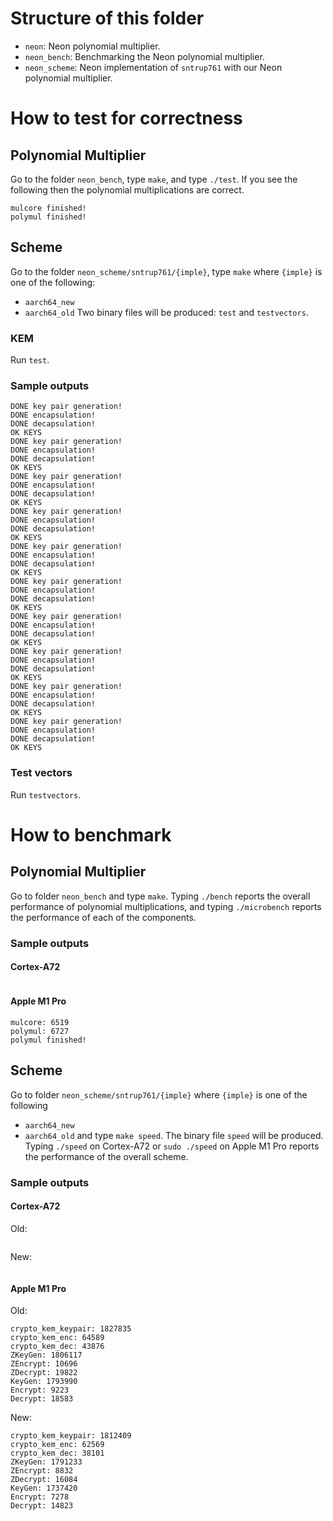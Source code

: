 
# Structure of this folder

- `neon`: Neon polynomial multiplier.
- `neon_bench`: Benchmarking the Neon polynomial multiplier.
- `neon_scheme`: Neon implementation of `sntrup761` with our Neon polynomial multiplier.

# How to test for correctness

## Polynomial Multiplier

Go to the folder `neon_bench`, type `make`, and type `./test`.
If you see the following then the polynomial multiplications are correct.
```
mulcore finished!
polymul finished!
```

## Scheme

Go to the folder `neon_scheme/sntrup761/{imple}`, type `make` where `{imple}` is one of the following:
- `aarch64_new`
- `aarch64_old`
Two binary files will be produced: `test` and `testvectors`.

### KEM

Run `test`.

### Sample outputs
```
DONE key pair generation!
DONE encapsulation!
DONE decapsulation!
OK KEYS
DONE key pair generation!
DONE encapsulation!
DONE decapsulation!
OK KEYS
DONE key pair generation!
DONE encapsulation!
DONE decapsulation!
OK KEYS
DONE key pair generation!
DONE encapsulation!
DONE decapsulation!
OK KEYS
DONE key pair generation!
DONE encapsulation!
DONE decapsulation!
OK KEYS
DONE key pair generation!
DONE encapsulation!
DONE decapsulation!
OK KEYS
DONE key pair generation!
DONE encapsulation!
DONE decapsulation!
OK KEYS
DONE key pair generation!
DONE encapsulation!
DONE decapsulation!
OK KEYS
DONE key pair generation!
DONE encapsulation!
DONE decapsulation!
OK KEYS
DONE key pair generation!
DONE encapsulation!
DONE decapsulation!
OK KEYS
```

### Test vectors

Run `testvectors`.

# How to benchmark

## Polynomial Multiplier

Go to folder `neon_bench` and type `make`.
Typing `./bench` reports the overall performance of polynomial multiplications,
and typing `./microbench` reports the performance of each of the components.

### Sample outputs

#### Cortex-A72

```

```

#### Apple M1 Pro

```
mulcore: 6519
polymul: 6727
polymul finished!
```

## Scheme

Go to folder `neon_scheme/sntrup761/{imple}` where `{imple}` is one of the following
- `aarch64_new`
- `aarch64_old`
and type `make speed`.
The binary file `speed` will be produced.
Typing `./speed` on Cortex-A72 or `sudo ./speed` on Apple M1 Pro reports the performance of the overall scheme.

### Sample outputs

#### Cortex-A72

Old:
```

```

New:
```

```

#### Apple M1 Pro

Old:
```
crypto_kem_keypair: 1827835
crypto_kem_enc: 64589
crypto_kem_dec: 43876
ZKeyGen: 1806117
ZEncrypt: 10696
ZDecrypt: 19822
KeyGen: 1793990
Encrypt: 9223
Decrypt: 18583
```

New:
```
crypto_kem_keypair: 1812409
crypto_kem_enc: 62569
crypto_kem_dec: 38101
ZKeyGen: 1791233
ZEncrypt: 8832
ZDecrypt: 16084
KeyGen: 1737420
Encrypt: 7278
Decrypt: 14823
```


